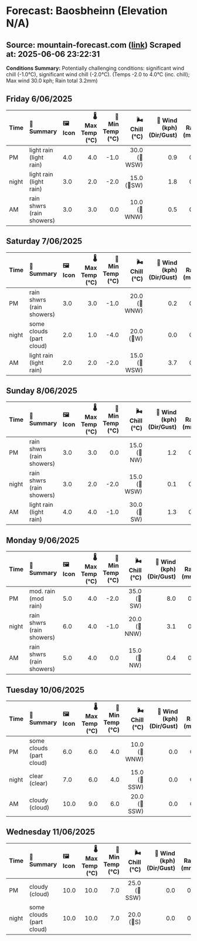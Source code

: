 # Forecast: Baosbheinn (Elevation N/A)
**Source:** mountain-forecast.com ([link](https://www.mountain-forecast.com/peaks/Baosbheinn/forecasts/875))
**Scraped at:** 2025-06-06 23:22:31
---

**Conditions Summary:** Potentially challenging conditions: significant wind chill (-1.0°C), significant wind chill (-2.0°C). (Temps -2.0 to 4.0°C (inc. chill); Max wind 30.0 kph; Rain total 3.2mm)

## Friday 6/06/2025
| **Time** | **📝 Summary** | **🖼️ Icon** | **🌡️ Max Temp (°C)** | **🥶 Min Temp (°C)** | **🌬️ Chill (°C)** | **💨 Wind (kph) (Dir/Gust)** | **💧 Rain (mm)** | **❄️ Snow (cm)** | **☁️ Cloud Base (m)** | **🧊 Freezing Lvl (m)** |
|:------- |:------- |:----- |--------------: |-------------: |-----------: |---------------------: |---------: |----------: |---------------: |----------------: |
| PM      | light rain<br><span class="icon-desc">(light rain)</span> | 4.0 | 4.0 | -1.0 | 30.0<br>(🧭WSW) | 0.9 | 0.0 | 800 | 1400 |
| night   | light rain<br><span class="icon-desc">(light rain)</span> | 3.0 | 2.0 | -2.0 | 15.0<br>(🧭SW) | 1.8 | 0.0 | 700 | 1250 |
| AM      | rain shwrs<br><span class="icon-desc">(rain showers)</span> | 3.0 | 3.0 | 0.0 | 10.0<br>(🧭WNW) | 0.5 | 0.0 | 650 | 1200 |

## Saturday 7/06/2025
| **Time** | **📝 Summary** | **🖼️ Icon** | **🌡️ Max Temp (°C)** | **🥶 Min Temp (°C)** | **🌬️ Chill (°C)** | **💨 Wind (kph) (Dir/Gust)** | **💧 Rain (mm)** | **❄️ Snow (cm)** | **☁️ Cloud Base (m)** | **🧊 Freezing Lvl (m)** |
|:------- |:------- |:----- |--------------: |-------------: |-----------: |---------------------: |---------: |----------: |---------------: |----------------: |
| PM      | rain shwrs<br><span class="icon-desc">(rain showers)</span> | 3.0 | 3.0 | -1.0 | 20.0<br>(🧭WNW) | 0.2 | 0.0 | 750 | 1250 |
| night   | some clouds<br><span class="icon-desc">(part cloud)</span> | 2.0 | 1.0 | -4.0 | 20.0<br>(🧭W) | 0.0 | 0.0 | 750 | 1050 |
| AM      | light rain<br><span class="icon-desc">(light rain)</span> | 2.0 | 2.0 | -2.0 | 15.0<br>(🧭WSW) | 3.7 | 0.0 | 350 | 1200 |

## Sunday 8/06/2025
| **Time** | **📝 Summary** | **🖼️ Icon** | **🌡️ Max Temp (°C)** | **🥶 Min Temp (°C)** | **🌬️ Chill (°C)** | **💨 Wind (kph) (Dir/Gust)** | **💧 Rain (mm)** | **❄️ Snow (cm)** | **☁️ Cloud Base (m)** | **🧊 Freezing Lvl (m)** |
|:------- |:------- |:----- |--------------: |-------------: |-----------: |---------------------: |---------: |----------: |---------------: |----------------: |
| PM      | rain shwrs<br><span class="icon-desc">(rain showers)</span> | 3.0 | 3.0 | 0.0 | 15.0<br>(🧭NW) | 1.2 | 0.0 | 250 | 1250 |
| night   | rain shwrs<br><span class="icon-desc">(rain showers)</span> | 3.0 | 2.0 | -2.0 | 15.0<br>(🧭WSW) | 0.1 | 0.0 | 900 | 1200 |
| AM      | light rain<br><span class="icon-desc">(light rain)</span> | 4.0 | 4.0 | -1.0 | 30.0<br>(🧭SW) | 1.3 | 0.0 | 800 | 1350 |

## Monday 9/06/2025
| **Time** | **📝 Summary** | **🖼️ Icon** | **🌡️ Max Temp (°C)** | **🥶 Min Temp (°C)** | **🌬️ Chill (°C)** | **💨 Wind (kph) (Dir/Gust)** | **💧 Rain (mm)** | **❄️ Snow (cm)** | **☁️ Cloud Base (m)** | **🧊 Freezing Lvl (m)** |
|:------- |:------- |:----- |--------------: |-------------: |-----------: |---------------------: |---------: |----------: |---------------: |----------------: |
| PM      | mod. rain<br><span class="icon-desc">(mod rain)</span> | 5.0 | 4.0 | -2.0 | 35.0<br>(🧭SW) | 8.0 | 0.0 | 150 | 1450 |
| night   | rain shwrs<br><span class="icon-desc">(rain showers)</span> | 6.0 | 4.0 | -1.0 | 20.0<br>(🧭NNW) | 3.1 | 0.0 | 200 | 1850 |
| AM      | rain shwrs<br><span class="icon-desc">(rain showers)</span> | 5.0 | 4.0 | 0.0 | 15.0<br>(🧭NW) | 0.4 | 0.0 | 450 | 1350 |

## Tuesday 10/06/2025
| **Time** | **📝 Summary** | **🖼️ Icon** | **🌡️ Max Temp (°C)** | **🥶 Min Temp (°C)** | **🌬️ Chill (°C)** | **💨 Wind (kph) (Dir/Gust)** | **💧 Rain (mm)** | **❄️ Snow (cm)** | **☁️ Cloud Base (m)** | **🧊 Freezing Lvl (m)** |
|:------- |:------- |:----- |--------------: |-------------: |-----------: |---------------------: |---------: |----------: |---------------: |----------------: |
| PM      | some clouds<br><span class="icon-desc">(part cloud)</span> | 6.0 | 6.0 | 4.0 | 10.0<br>(🧭WNW) | 0.0 | 0.0 | 800 | 1600 |
| night   | clear<br><span class="icon-desc">(clear)</span> | 7.0 | 6.0 | 4.0 | 15.0<br>(🧭SSW) | 0.0 | 0.0 | 2400 | 2750 |
| AM      | cloudy<br><span class="icon-desc">(cloud)</span> | 10.0 | 9.0 | 6.0 | 20.0<br>(🧭SSW) | 0.0 | 0.0 | 750 | 3150 |

## Wednesday 11/06/2025
| **Time** | **📝 Summary** | **🖼️ Icon** | **🌡️ Max Temp (°C)** | **🥶 Min Temp (°C)** | **🌬️ Chill (°C)** | **💨 Wind (kph) (Dir/Gust)** | **💧 Rain (mm)** | **❄️ Snow (cm)** | **☁️ Cloud Base (m)** | **🧊 Freezing Lvl (m)** |
|:------- |:------- |:----- |--------------: |-------------: |-----------: |---------------------: |---------: |----------: |---------------: |----------------: |
| PM      | cloudy<br><span class="icon-desc">(cloud)</span> | 10.0 | 10.0 | 7.0 | 25.0<br>(🧭SSW) | 0.0 | 0.0 | 650 | 3100 |
| night   | some clouds<br><span class="icon-desc">(part cloud)</span> | 10.0 | 10.0 | 7.0 | 20.0<br>(🧭S) | 0.0 | 0.0 | 6150 | 3150 |